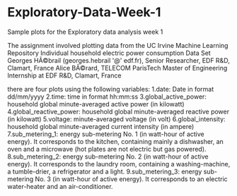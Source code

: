 # Exploratory-Data-Week-1
Sample plots for the Exploratory data analysis week 1

The assignment involved plotting data from the UC Irvine Machine Learning Repository
Individual household electric power consumption Data Set 
Georges HÃ©brail (georges.hebrail '@' edf.fr), Senior Researcher, EDF R&D, Clamart, France 
Alice BÃ©rard, TELECOM ParisTech Master of Engineering Internship at EDF R&D, Clamart, France

there are four plots using the following variables:
1.date: Date in format dd/mm/yyyy 
2.time: time in format hh:mm:ss 
3.global_active_power: household global minute-averaged active power (in kilowatt) 
4.global_reactive_power: household global minute-averaged reactive power (in kilowatt) 
5.voltage: minute-averaged voltage (in volt) 
6.global_intensity: household global minute-averaged current intensity (in ampere) 
7.sub_metering_1: energy sub-metering No. 1 (in watt-hour of active energy). It corresponds to the kitchen, containing mainly a dishwasher, an oven and a microwave (hot plates are not electric but gas powered). 
8.sub_metering_2: energy sub-metering No. 2 (in watt-hour of active energy). It corresponds to the laundry room, containing a washing-machine, a tumble-drier, a refrigerator and a light. 
9.sub_metering_3: energy sub-metering No. 3 (in watt-hour of active energy). It corresponds to an electric water-heater and an air-conditioner.

